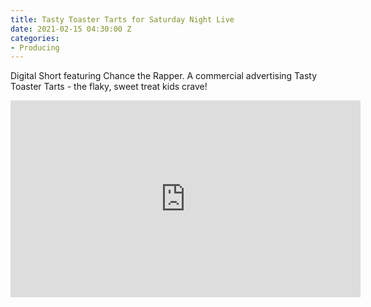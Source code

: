 ```yaml
---
title: Tasty Toaster Tarts for Saturday Night Live
date: 2021-02-15 04:30:00 Z
categories:
- Producing
---
```


Digital Short featuring Chance the Rapper. A commercial advertising Tasty Toaster Tarts - the flaky, sweet treat kids crave!

<iframe width="560" height="315" src="https://www.youtube-nocookie.com/embed/rF9ZIdEnZU0?controls=0" frameborder="0" allow="accelerometer; autoplay; clipboard-write; encrypted-media; gyroscope; picture-in-picture" allowfullscreen></iframe>
